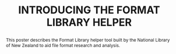---
abstract: 'This poster describes the Format Library helper tool built by the National
  Library of New Zealand to aid file format research and analysis.

  '
creators:
- Jay Gattuso
date: null
document_url: https://services.phaidra.univie.ac.at/api/object/o:1424897/download
grand_parent: iPRES
institutions:
- National Library of New Zealand
keywords:
- format identification
- pronom
- format library
- knowledge base
- risk
landing_page_url: https://phaidra.univie.ac.at/o:1424897
language: eng
layout: publication
license: CC BY 4.0 International
notes_url: null
parent: iPRES 2021
publication_type: poster
size: 153662
slides_url: null
source_name: iPRES
stream_url: null
title: INTRODUCING THE FORMAT LIBRARY HELPER
year: 2021
---